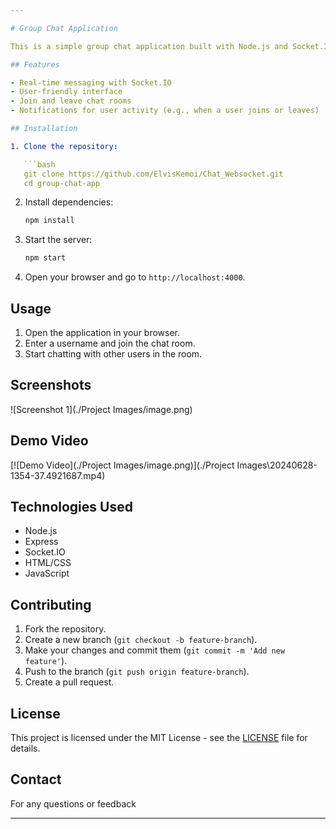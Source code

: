 ```yaml
---

# Group Chat Application

This is a simple group chat application built with Node.js and Socket.IO. It allows users to join a chat room and communicate in real-time.

## Features

- Real-time messaging with Socket.IO
- User-friendly interface
- Join and leave chat rooms
- Notifications for user activity (e.g., when a user joins or leaves)

## Installation

1. Clone the repository:

   ```bash
   git clone https://github.com/ElvisKemoi/Chat_Websocket.git
   cd group-chat-app
   ```

2. Install dependencies:

   ```bash
   npm install
   ```

3. Start the server:

   ```bash
   npm start
   ```

4. Open your browser and go to `http://localhost:4000`.

## Usage

1. Open the application in your browser.
2. Enter a username and join the chat room.
3. Start chatting with other users in the room.

## Screenshots

![Screenshot 1](./Project Images/image.png)

## Demo Video

[![Demo Video](./Project Images/image.png)](./Project Images\20240628-1354-37.4921687.mp4)

## Technologies Used

- Node.js
- Express
- Socket.IO
- HTML/CSS
- JavaScript

## Contributing

1. Fork the repository.
2. Create a new branch (`git checkout -b feature-branch`).
3. Make your changes and commit them (`git commit -m 'Add new feature'`).
4. Push to the branch (`git push origin feature-branch`).
5. Create a pull request.

## License

This project is licensed under the MIT License - see the [LICENSE](LICENSE) file for details.

## Contact

For any questions or feedback

---
```

